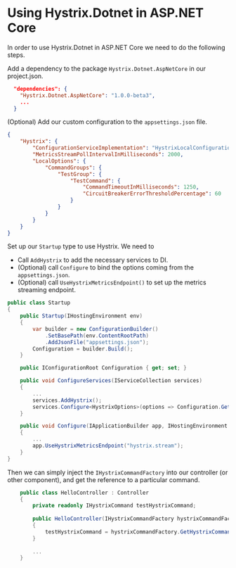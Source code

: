 # Using Hystrix.Dotnet in ASP.NET Core

In order to use Hystrix.Dotnet in ASP.NET Core we need to do the following steps.

Add a dependency to the package `Hystrix.Dotnet.AspNetCore` in our project.json.

```json
  "dependencies": {
    "Hystrix.Dotnet.AspNetCore": "1.0.0-beta3",
    ...
  }
```

(Optional) Add our custom configuration to the `appsettings.json` file.

```json
{
    "Hystrix": {
        "ConfigurationServiceImplementation": "HystrixLocalConfigurationService",
        "MetricsStreamPollIntervalInMilliseconds": 2000,
        "LocalOptions": {
            "CommandGroups": {
                "TestGroup": {
                    "TestCommand": {
                        "CommandTimeoutInMilliseconds": 1250,
                        "CircuitBreakerErrorThresholdPercentage": 60
                    }
                }
            }
        }
    }
}
```

Set up our `Startup` type to use Hystrix. We need to

 - Call `AddHystrix` to add the necessary services to DI.
 - (Optional) call `Configure` to bind the options coming from the `appsettings.json`.
 - (Optional) call `UseHystrixMetricsEndpoint()` to set up the metrics streaming endpoint.

```csharp
public class Startup
{
    public Startup(IHostingEnvironment env)
    {
        var builder = new ConfigurationBuilder()
            .SetBasePath(env.ContentRootPath)
            .AddJsonFile("appsettings.json");
        Configuration = builder.Build();
    }

    public IConfigurationRoot Configuration { get; set; }

    public void ConfigureServices(IServiceCollection services)
    {
        ...
        services.AddHystrix();
        services.Configure<HystrixOptions>(options => Configuration.GetSection("Hystrix").Bind(options));
    }

    public void Configure(IApplicationBuilder app, IHostingEnvironment env, ILoggerFactory loggerFactory)
    {
        ...
        app.UseHystrixMetricsEndpoint("hystrix.stream");
    }
}
```

Then we can simply inject the `IHystrixCommandFactory` into our controller (or other component), and get the reference to a particular command.

```csharp
    public class HelloController : Controller
    {
        private readonly IHystrixCommand testHystrixCommand;
        
        public HelloController(IHystrixCommandFactory hystrixCommandFactory)
        {
            testHystrixCommand = hystrixCommandFactory.GetHystrixCommand("TestGroup", "TestCommand");
        }
        
        ...
    }
```